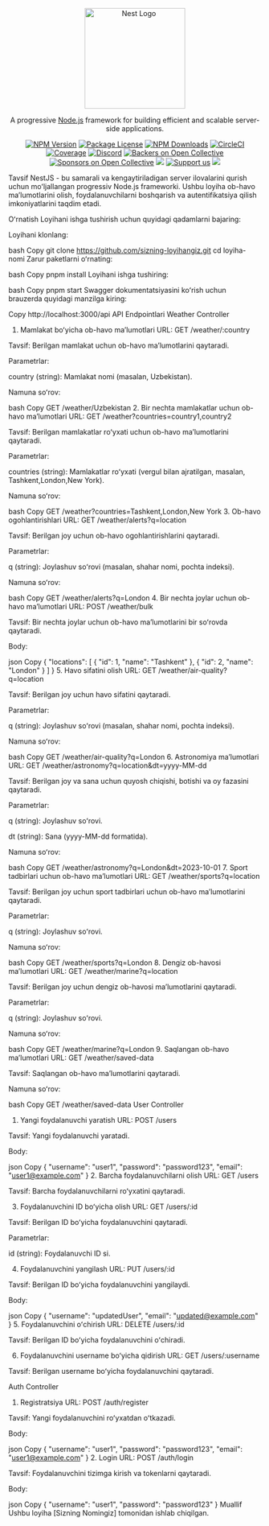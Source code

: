 <p align="center"> <a href="http://nestjs.com/" target="blank"><img src="https://nestjs.com/img/logo-small.svg" width="200" alt="Nest Logo" /></a> </p><p align="center">A progressive <a href="http://nodejs.org" target="_blank">Node.js</a> framework for building efficient and scalable server-side applications.</p> <p align="center"> <a href="https://www.npmjs.com/~nestjscore" target="_blank"><img src="https://img.shields.io/npm/v/@nestjs/core.svg" alt="NPM Version" /></a> <a href="https://www.npmjs.com/~nestjscore" target="_blank"><img src="https://img.shields.io/npm/l/@nestjs/core.svg" alt="Package License" /></a> <a href="https://www.npmjs.com/~nestjscore" target="_blank"><img src="https://img.shields.io/npm/dm/@nestjs/common.svg" alt="NPM Downloads" /></a> <a href="https://circleci.com/gh/nestjs/nest" target="_blank"><img src="https://img.shields.io/circleci/build/github/nestjs/nest/master" alt="CircleCI" /></a> <a href="https://coveralls.io/github/nestjs/nest?branch=master" target="_blank"><img src="https://coveralls.io/repos/github/nestjs/nest/badge.svg?branch=master#9" alt="Coverage" /></a> <a href="https://discord.gg/G7Qnnhy" target="_blank"><img src="https://img.shields.io/badge/discord-online-brightgreen.svg" alt="Discord" /></a> <a href="https://opencollective.com/nest#backer" target="_blank"><img src="https://opencollective.com/nest/backers/badge.svg" alt="Backers on Open Collective" /></a> <a href="https://opencollective.com/nest#sponsor" target="_blank"><img src="https://opencollective.com/nest/sponsors/badge.svg" alt="Sponsors on Open Collective" /></a> <a href="https://paypal.me/kamilmysliwiec" target="_blank"><img src="https://img.shields.io/badge/Donate-PayPal-ff3f59.svg" /></a> <a href="https://opencollective.com/nest#sponsor" target="_blank"><img src="https://img.shields.io/badge/Support%20us-Open%20Collective-41B883.svg" alt="Support us" /></a> <a href="https://twitter.com/nestframework" target="_blank"><img src="https://img.shields.io/twitter/follow/nestframework.svg?style=social&label=Follow" /></a> </p>
Tavsif
NestJS - bu samarali va kengaytiriladigan server ilovalarini qurish uchun moʻljallangan progressiv Node.js frameworki. Ushbu loyiha ob-havo maʼlumotlarini olish, foydalanuvchilarni boshqarish va autentifikatsiya qilish imkoniyatlarini taqdim etadi.

Oʻrnatish
Loyihani ishga tushirish uchun quyidagi qadamlarni bajaring:

Loyihani klonlang:

bash
Copy
git clone https://github.com/sizning-loyihangiz.git
cd loyiha-nomi
Zarur paketlarni oʻrnating:

bash
Copy
pnpm install
Loyihani ishga tushiring:

bash
Copy
pnpm start
Swagger dokumentatsiyasini koʻrish uchun brauzerda quyidagi manzilga kiring:

Copy
http://localhost:3000/api
API Endpointlari
Weather Controller

1. Mamlakat boʻyicha ob-havo maʼlumotlari
   URL: GET /weather/:country

Tavsif: Berilgan mamlakat uchun ob-havo maʼlumotlarini qaytaradi.

Parametrlar:

country (string): Mamlakat nomi (masalan, Uzbekistan).

Namuna soʻrov:

bash
Copy
GET /weather/Uzbekistan 2. Bir nechta mamlakatlar uchun ob-havo maʼlumotlari
URL: GET /weather?countries=country1,country2

Tavsif: Berilgan mamlakatlar roʻyxati uchun ob-havo maʼlumotlarini qaytaradi.

Parametrlar:

countries (string): Mamlakatlar roʻyxati (vergul bilan ajratilgan, masalan, Tashkent,London,New York).

Namuna soʻrov:

bash
Copy
GET /weather?countries=Tashkent,London,New York 3. Ob-havo ogohlantirishlari
URL: GET /weather/alerts?q=location

Tavsif: Berilgan joy uchun ob-havo ogohlantirishlarini qaytaradi.

Parametrlar:

q (string): Joylashuv soʻrovi (masalan, shahar nomi, pochta indeksi).

Namuna soʻrov:

bash
Copy
GET /weather/alerts?q=London 4. Bir nechta joylar uchun ob-havo maʼlumotlari
URL: POST /weather/bulk

Tavsif: Bir nechta joylar uchun ob-havo maʼlumotlarini bir soʻrovda qaytaradi.

Body:

json
Copy
{
"locations": [
{ "id": 1, "name": "Tashkent" },
{ "id": 2, "name": "London" }
]
} 5. Havo sifatini olish
URL: GET /weather/air-quality?q=location

Tavsif: Berilgan joy uchun havo sifatini qaytaradi.

Parametrlar:

q (string): Joylashuv soʻrovi (masalan, shahar nomi, pochta indeksi).

Namuna soʻrov:

bash
Copy
GET /weather/air-quality?q=London 6. Astronomiya maʼlumotlari
URL: GET /weather/astronomy?q=location&dt=yyyy-MM-dd

Tavsif: Berilgan joy va sana uchun quyosh chiqishi, botishi va oy fazasini qaytaradi.

Parametrlar:

q (string): Joylashuv soʻrovi.

dt (string): Sana (yyyy-MM-dd formatida).

Namuna soʻrov:

bash
Copy
GET /weather/astronomy?q=London&dt=2023-10-01 7. Sport tadbirlari uchun ob-havo maʼlumotlari
URL: GET /weather/sports?q=location

Tavsif: Berilgan joy uchun sport tadbirlari uchun ob-havo maʼlumotlarini qaytaradi.

Parametrlar:

q (string): Joylashuv soʻrovi.

Namuna soʻrov:

bash
Copy
GET /weather/sports?q=London 8. Dengiz ob-havosi maʼlumotlari
URL: GET /weather/marine?q=location

Tavsif: Berilgan joy uchun dengiz ob-havosi maʼlumotlarini qaytaradi.

Parametrlar:

q (string): Joylashuv soʻrovi.

Namuna soʻrov:

bash
Copy
GET /weather/marine?q=London 9. Saqlangan ob-havo maʼlumotlari
URL: GET /weather/saved-data

Tavsif: Saqlangan ob-havo maʼlumotlarini qaytaradi.

Namuna soʻrov:

bash
Copy
GET /weather/saved-data
User Controller

1. Yangi foydalanuvchi yaratish
   URL: POST /users

Tavsif: Yangi foydalanuvchi yaratadi.

Body:

json
Copy
{
"username": "user1",
"password": "password123",
"email": "user1@example.com"
} 2. Barcha foydalanuvchilarni olish
URL: GET /users

Tavsif: Barcha foydalanuvchilarni roʻyxatini qaytaradi.

3. Foydalanuvchini ID boʻyicha olish
   URL: GET /users/:id

Tavsif: Berilgan ID boʻyicha foydalanuvchini qaytaradi.

Parametrlar:

id (string): Foydalanuvchi ID si.

4. Foydalanuvchini yangilash
   URL: PUT /users/:id

Tavsif: Berilgan ID boʻyicha foydalanuvchini yangilaydi.

Body:

json
Copy
{
"username": "updatedUser",
"email": "updated@example.com"
} 5. Foydalanuvchini oʻchirish
URL: DELETE /users/:id

Tavsif: Berilgan ID boʻyicha foydalanuvchini oʻchiradi.

6. Foydalanuvchini username boʻyicha qidirish
   URL: GET /users/:username

Tavsif: Berilgan username boʻyicha foydalanuvchini qaytaradi.

Auth Controller

1. Registratsiya
   URL: POST /auth/register

Tavsif: Yangi foydalanuvchini roʻyxatdan oʻtkazadi.

Body:

json
Copy
{
"username": "user1",
"password": "password123",
"email": "user1@example.com"
} 2. Login
URL: POST /auth/login

Tavsif: Foydalanuvchini tizimga kirish va tokenlarni qaytaradi.

Body:

json
Copy
{
"username": "user1",
"password": "password123"
}
Muallif
Ushbu loyiha [Sizning Nomingiz] tomonidan ishlab chiqilgan.
